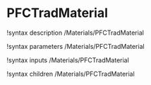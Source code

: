<!-- MOOSE Documentation Stub: Remove this when content is added. -->

# PFCTradMaterial
!syntax description /Materials/PFCTradMaterial

!syntax parameters /Materials/PFCTradMaterial

!syntax inputs /Materials/PFCTradMaterial

!syntax children /Materials/PFCTradMaterial
